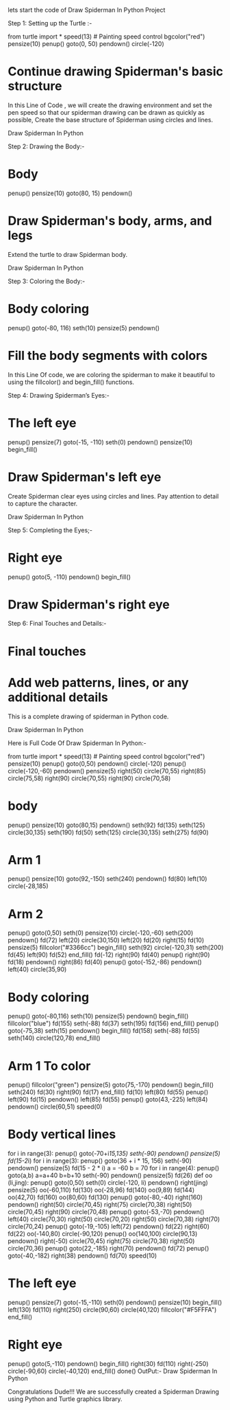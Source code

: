 lets start the code of Draw Spiderman In Python Project

Step 1: Setting up the Turtle :-

from turtle import *
speed(13)  # Painting speed control
bgcolor("red")
pensize(10)
penup()
goto(0, 50)
pendown()
circle(-120)
# Continue drawing Spiderman's basic structure
In this Line of Code , we will create the drawing environment and set the pen speed so that our spiderman drawing can be drawn as quickly as possible, Create the base structure of Spiderman using circles and lines.

Draw Spiderman In Python

Step 2: Drawing the Body:-

# Body
penup()
pensize(10)
goto(80, 15)
pendown()
# Draw Spiderman's body, arms, and legs
Extend the turtle to draw Spiderman body.


Draw Spiderman In Python

Step 3: Coloring the Body:-


# Body coloring
penup()
goto(-80, 116)
seth(10)
pensize(5)
pendown()
# Fill the body segments with colors
In this Line Of code, we are coloring the spiderman to make it beautiful to using the fillcolor() and begin_fill() functions. 

Step 4: Drawing Spiderman’s Eyes:-


# The left eye
penup()
pensize(7)
goto(-15, -110)
seth(0)
pendown()
pensize(10)
begin_fill()
# Draw Spiderman's left eye
Create Spiderman clear eyes using circles and lines. Pay attention to detail to capture the character.

Draw Spiderman In Python


Step 5: Completing the Eyes;-

# Right eye
penup()
goto(5, -110)
pendown()
begin_fill()
# Draw Spiderman's right eye
Step 6: Final Touches and Details:-

# Final touches
# Add web patterns, lines, or any additional details
This is a complete drawing of spiderman in Python code.

Draw Spiderman In Python

Here is Full Code Of Draw Spiderman In Python:-

from turtle import *
speed(13) # Painting speed control
bgcolor("red")
pensize(10)
penup()
goto(0,50)
pendown()
circle(-120)
penup()
circle(-120,-60)
pendown()
pensize(5)
right(50)
circle(70,55)
right(85)
circle(75,58)
right(90)
circle(70,55)
right(90)
circle(70,58)
# body
penup()
pensize(10)
goto(80,15)
pendown()
seth(92)
fd(135)
seth(125)
circle(30,135)
seth(190)
fd(50)
seth(125)
circle(30,135)
seth(275)
fd(90)
# Arm 1
penup()
pensize(10)
goto(92,-150)
seth(240)
pendown()
fd(80)
left(10)
circle(-28,185)
# Arm 2
penup()
goto(0,50)
seth(0)
pensize(10)
circle(-120,-60)
seth(200)
pendown()
fd(72)
left(20)
circle(30,150)
left(20)
fd(20)
right(15)
fd(10)
pensize(5)
fillcolor("#3366cc")
begin_fill()
seth(92)
circle(-120,31)
seth(200)
fd(45)
left(90)
fd(52)
end_fill()
fd(-12)
right(90)
fd(40)
penup()
right(90)
fd(18)
pendown()
right(86)
fd(40)
penup()
goto(-152,-86)
pendown()
left(40)
circle(35,90)
# Body coloring
penup()
goto(-80,116)
seth(10)
pensize(5)
pendown()
begin_fill()
fillcolor("blue")
fd(155)
seth(-88)
fd(37)
seth(195)
fd(156)
end_fill()
penup()
goto(-75,38)
seth(15)
pendown()
begin_fill()
fd(158)
seth(-88)
fd(55)
seth(140)
circle(120,78)
end_fill()
# Arm 1 To color
penup()
fillcolor("green")
pensize(5)
goto(75,-170)
pendown()
begin_fill()
seth(240)
fd(30)
right(90)
fd(17)
end_fill()
fd(10)
left(80)
fd(55)
penup()
left(90)
fd(15)
pendown()
left(85)
fd(55)
penup()
goto(43,-225)
left(84)
pendown()
circle(60,51)
speed(0)
# Body vertical lines
for i in range(3):
  penup()
  goto(-70+i*15,135)
  seth(-90)
  pendown()
  pensize(5)
  fd(15-2*i)
for i in range(3):
  penup()
  goto(36 + i * 15, 156)
  seth(-90)
  pendown()
  pensize(5)
  fd(15 - 2 * i)
  a = -60
  b = 70
for i in range(4):
  penup()
  goto(a,b)
  a=a+40
  b=b+10
  seth(-90)
  pendown()
  pensize(5)
  fd(26)
def oo (li,jing):
  penup()
  goto(0,50)
  seth(0)
  circle(-120, li)
  pendown()
  right(jing)
  pensize(5)
  oo(-60,110)
  fd(130)
  oo(-28,96)
  fd(140)
  oo(9,89)
  fd(144)
  oo(42,70)
  fd(160)
  oo(80,60)
  fd(130)
  penup()
  goto(-80,-40)
  right(160)
  pendown()
  right(50)
  circle(70,45)
  right(75)
  circle(70,38)
  right(50)
  circle(70,45)
  right(90)
  circle(70,48)
  penup()
  goto(-53,-70)
  pendown()
  left(40)
  circle(70,30)
  right(50)
  circle(70,20)
  right(50)
  circle(70,38)
  right(70)
  circle(70,24)
  penup()
  goto(-19,-105)
  left(72)
  pendown()
  fd(22)
  right(60)
  fd(22)
  oo(-140,80)
  circle(-90,120)
  penup()
  oo(140,100)
  circle(90,13)
  pendown()
right(-50)
circle(70,45)
right(75)
circle(70,38)
right(50)
circle(70,36)
penup()
goto(22,-185)
right(70)
pendown()
fd(72)
penup()
goto(-40,-182)
right(38)
pendown()
fd(70)
speed(10)
# The left eye
penup()
pensize(7)
goto(-15,-110)
seth(0)
pendown()
pensize(10)
begin_fill()
left(130)
fd(110)
right(250)
circle(90,60)
circle(40,120)
fillcolor("#F5FFFA")
end_fill()
# Right eye
penup()
goto(5,-110)
pendown()
begin_fill()
right(30)
fd(110)
right(-250)
circle(-90,60)
circle(-40,120)
end_fill()
done()
OutPut:-
Draw Spiderman In Python

Congratulations Dude!!! We are successfully created a Spiderman Drawing using Python and Turtle graphics library. 
